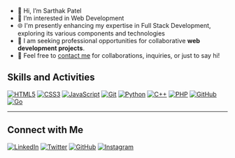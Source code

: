 - 👋 Hi, I’m Sarthak Patel
- 👀 I’m interested in Web Development
- 🌐 I'm presently enhancing my expertise in Full Stack Development, exploring its various components and technologies
- 💞️ I am seeking professional opportunities for collaborative **web development projects**. 
- 📧 Feel free to [contact me](mailto:patelsarthak666@gmail.com) for collaborations, inquiries, or just to say hi!


## Skills and Activities

[![HTML5](https://img.shields.io/badge/-HTML5-E34F26?style=flat&logo=html5&logoColor=white)](https://developer.mozilla.org/en-US/docs/Web/Guide/HTML/HTML5)
[![CSS3](https://img.shields.io/badge/-CSS3-1572B6?style=flat&logo=css3&logoColor=white)](https://developer.mozilla.org/en-US/docs/Web/CSS)
[![JavaScript](https://img.shields.io/badge/-JavaScript-F7DF1E?style=flat&logo=javascript&logoColor=white)](https://developer.mozilla.org/en-US/docs/Web/JavaScript)
[![Git](https://img.shields.io/badge/-Git-F05032?style=flat&logo=git&logoColor=white)](https://git-scm.com/)
[![Python](https://img.shields.io/badge/-Python-3776AB?style=flat&logo=python&logoColor=white)](https://www.python.org/)
[![C++](https://img.shields.io/badge/-C++-00599C?style=flat&logo=c%2B%2B&logoColor=white)](https://isocpp.org/)
[![PHP](https://img.shields.io/badge/-PHP-777BB4?style=flat&logo=php&logoColor=white)](https://www.php.net/)
[![GitHub](https://img.shields.io/badge/-GitHub-181717?style=flat&logo=github&logoColor=white)](https://github.com/)
[![Go](https://img.shields.io/badge/-Go-00ADD8?style=flat&logo=go&logoColor=white)](https://golang.org/)

---
## Connect with Me
[![LinkedIn](https://img.shields.io/badge/-LinkedIn-0A66C2?style=flat&logo=linkedin&logoColor=white)](https://www.linkedin.com/in/sarthak-patel-73213827a/)
[![Twitter](https://img.shields.io/badge/-Twitter-1DA1F2?style=flat&logo=twitter&logoColor=white)](https://twitter.com/Sarthak03804)
[![GitHub](https://img.shields.io/badge/-GitHub-181717?style=flat&logo=github&logoColor=white)](https://github.com/sArtHak03804)
[![Instagram](https://img.shields.io/badge/-Instagram-E4405F?style=flat&logo=instagram&logoColor=white&link=https://www.instagram.com/your_username/)](https://www.instagram.com/id_sarthakp/)


<!---
sArtHak03804/sArtHak03804 is a ✨ special ✨ repository because its `README.md` (this file) appears on your GitHub profile.
You can click the Preview link to take a look at your changes.
--->
